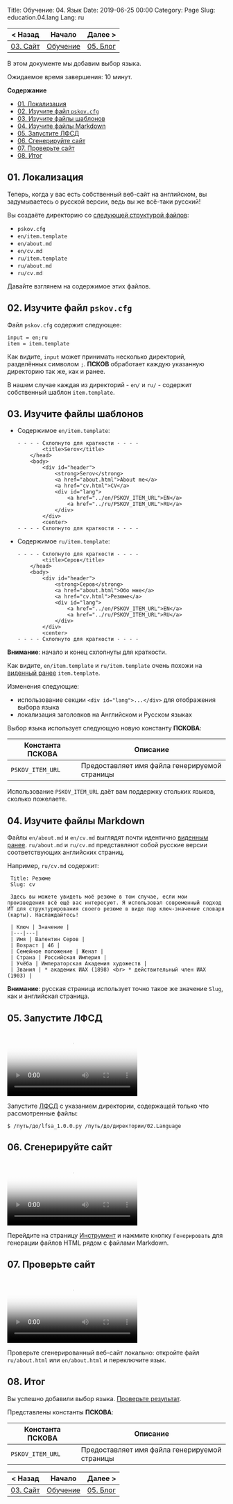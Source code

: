 Title: Обучение: 04. Язык
Date: 2019-06-25 00:00
Category: Page
Slug: education.04.lang
Lang: ru

| < Назад | Начало | Далее > |
|---|---|---|
| [03. Сайт][prev] | [Обучение][index] | [05. Блог][next] |

</div><div class="contents">

В этом документе мы добавим выбор языка.

Ожидаемое время завершения: 10 минут.

**Содержание**

* [01. Локализация](#localization)
* [02. Изучите файл `pskov.cfg`](#cfg)
* [03. Изучите файлы шаблонов](#item)
* [04. Изучите файлы Markdown](#md)
* [05. Запустите ЛФСД](#lfsa)
* [06. Сгенерируйте сайт](#gen)
* [07. Проверьте сайт](#observe)
* [08. Итог](#summary)

<a name="localization"/>

## 01. Локализация

Теперь, когда у вас есть собственный веб-сайт на английском, вы задумываетесь о русской версии, ведь вы же всё-таки русский!

Вы создаёте директорию со [следующей структурой файлов][02-files]:

* `pskov.cfg`
* `en/item.template`
* `en/about.md`
* `en/cv.md`
* `ru/item.template`
* `ru/about.md`
* `ru/cv.md`

Давайте взглянем на содержимое этих файлов.

<a name="cfg"/>

## 02. Изучите файл `pskov.cfg`

Файл `pskov.cfg` содержит следующее:

```
input = en;ru
item = item.template
```

Как видите, `input` может принимать несколько директорий, разделённых символом `;`. **ПСКОВ** обработает каждую указанную директорию так же, как и ранее.

В нашем случае каждая из директорий - `en/` и `ru/` - содержит собственный шаблон `item.template`.

<a name="item"/>

## 03. Изучите файлы шаблонов

* Содержимое `en/item.template`:

    ```
    - - - - Схлопнуто для краткости - - - -
            <title>Serov</title>
        </head>
        <body>
            <div id="header">
                <strong>Serov</strong>
                <a href="about.html">About me</a>
                <a href="cv.html">CV</a>
                <div id="lang">
                    <a href="../en/PSKOV_ITEM_URL">EN</a>
                    <a href="../ru/PSKOV_ITEM_URL">RU</a>
                </div>
            </div>
            <center>
    - - - - Схлопнуто для краткости - - - -
    ```
* Содержимое `ru/item.template`:

    ```
    - - - - Схлопнуто для краткости - - - -
            <title>Серов</title>
        </head>
        <body>
            <div id="header">
                <strong>Серов</strong>
                <a href="about.html">Обо мне</a>
                <a href="cv.html">Резюме</a>
                <div id="lang">
                    <a href="../en/PSKOV_ITEM_URL">EN</a>
                    <a href="../ru/PSKOV_ITEM_URL">RU</a>
                </div>
            </div>
            <center>
    - - - - Схлопнуто для краткости - - - -
    ``` 

**Внимание**: начало и конец схлопнуты для краткости.

Как видите, `en/item.template` и `ru/item.template` очень похожи на [виденный ранее][prev] `item.template`.

Изменения следующие:

* использование секции `<div id="lang">...</div>` для отображения выбора языка
* локализация заголовков на Английском и Русском языках

Выбор языка использует следующую новую константу **ПСКОВА**:

| Константа ПСКОВА | Описание |
|---|---|
| `PSKOV_ITEM_URL` | Предоставляет имя файла генерируемой страницы |

Использование `PSKOV_ITEM_URL` даёт вам поддержку стольких языков, сколько пожелаете.

<a name="md"/>

## 04. Изучите файлы Markdown

Файлы `en/about.md` и `en/cv.md` выглядят почти идентично [виденным ранее][prev]. `ru/about.md` и `ru/cv.md` представляют собой русские версии соответствующих английских страниц.

Например, `ru/cv.md` содержит:

```
 Title: Резюме
 Slug: cv

 Здесь вы можете увидеть моё резюме в том случае, если мои произведения всё ещё вас интересуют. Я использовал современный подход ИТ для структурирования своего резюме в виде пар ключ-значение словаря (карты). Наслаждайтесь!

 | Ключ | Значение |
 |---|---|
 | Имя | Валентин Серов |
 | Возраст | 46 |
 | Семейное положение | Женат |
 | Страна | Российская Империя |
 | Учёба | Императорская Академия художеств |
 | Звания | * академик ИАХ (1898) <br> * действительный член ИАХ (1903) |
```

**Внимание**: русская страница использует точно такое же значение `Slug`, как и английская страница.

<a name="lfsa"/>

## 05. Запустите ЛФСД

<video controls poster="../vid/education.04.lang.launch-lfsa.edgy.poster.png">
    <source src="../vid/education.04.lang.launch-lfsa.edgy.mp4" type ="video/mp4">
    <source src="../vid/education.04.lang.launch-lfsa.edgy.webm" type ="video/webm">
    ОШИБКА Ваш браузер не поддерживает видео HTML5
</video>

Запустите [ЛФСД][lfsa] с указанием директории, содержащей только что рассмотренные файлы:

```
$ /путь/до/lfsa_1.0.0.py /путь/до/директории/02.Language
```

<a name="gen"/>

## 06. Сгенерируйте сайт

<video controls poster="../vid/education.04.lang.gen.edgy.poster+ru.png">
    <source src="../vid/education.04.lang.gen.edgy+ru.mp4" type ="video/mp4">
    <source src="../vid/education.04.lang.gen.edgy+ru.webm" type ="video/webm">
    ОШИБКА Ваш браузер не поддерживает видео HTML5
</video>

Перейдите на страницу [Инструмент][tool] и нажмите кнопку `Генерировать` для генерации файлов HTML рядом с файлами Markdown.

<a name="observe"/>

## 07. Проверьте сайт

<video controls poster="../vid/education.04.lang.observe.edgy.poster+ru.png">
    <source src="../vid/education.04.lang.observe.edgy.mp4" type ="video/mp4">
    <source src="../vid/education.04.lang.observe.edgy.webm" type ="video/webm">
    ОШИБКА Ваш браузер не поддерживает видео HTML5
</video>

Проверьте сгенерированный веб-сайт локально: откройте файл `ru/about.html` или `en/about.html` и переключите язык.

<a name="summary"/>

## 08. Итог

Вы успешно добавили выбор языка. [Проверьте результат][02-sample].

Представлены константы **ПСКОВА**:

| Константа ПСКОВА | Описание |
|---|---|
| `PSKOV_ITEM_URL` | Предоставляет имя файла генерируемой страницы |

</div><div class="contents">

| < Назад | Начало | Далее > |
|---|---|---|
| [03. Сайт][prev] | [Обучение][index] | [05. Блог][next] |

[index]: education.html
[prev]: education.03.site.html
[next]: education.05.blog.html

[02-files]: https://github.com/OGStudio/site-pskov-sample/tree/master/02.Language
[02-sample]: http://opengamestudio.org/pskov/sample/02.Language/ru/about.html
[lfsa]: http://opengamestudio.org/lfsa/ru
[tool]: http://opengamestudio.org/pskov/ru/pskov_1.0.0+ru.html
